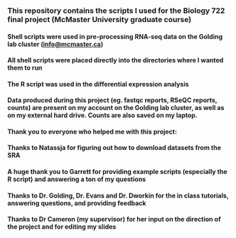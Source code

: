 ### This repository contains the scripts I used for the Biology 722 final project (McMaster University graduate course)

#### Shell scripts were used in pre-processing RNA-seq data on the Golding lab cluster (info@mcmaster.ca)
#### All shell scripts were placed directly into the directories where I wanted them to run

#### The R script was used in the differential expression analysis

#### Data produced during this project (eg. fastqc reports, RSeQC reports, counts) are present on my account on the Golding lab cluster, as well as on my external hard drive. Counts are also saved on my laptop.

#### Thank you to everyone who helped me with this project:
#### Thanks to Natassja for figuring out how to download datasets from the SRA
#### A huge thank you to Garrett for providing example scripts (especially the R script) and answering a ton of my questions
#### Thanks to Dr. Golding, Dr. Evans and Dr. Dworkin for the in class tutorials, answering questions, and providing feedback
#### Thanks to Dr Cameron (my supervisor) for her input on the direction of the project and for editing my slides

